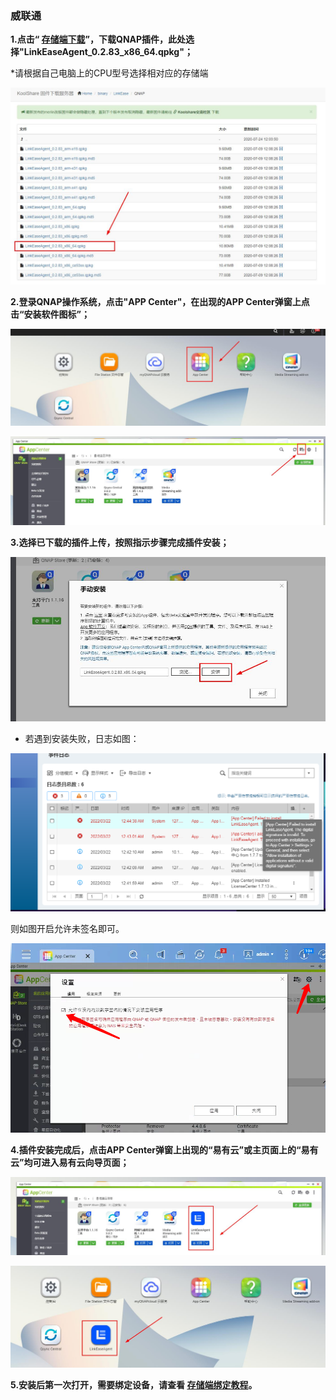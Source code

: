 ### 威联通

**1.点击“ [存储端下载](https://www.linkease.com/rd/linkease-qnap/)”，下载QNAP插件，此处选择"LinkEaseAgent_0.2.83_x86_64.qpkg"；**

<!-- <font color="#ff0000">*请根据自己电脑上的CPU型号选择相对应的存储端</font><br /> -->
*请根据自己电脑上的CPU型号选择相对应的存储端

![q1.jpg](./qnap/q1.jpg)

**2.登录QNAP操作系统，点击"APP Center"，在出现的APP Center弹窗上点击“安装软件图标”；**

![q2.jpg](./qnap/q2.jpg)

![q3.jpg](./qnap/q3.jpg)

**3.选择已下载的插件上传，按照指示步骤完成插件安装；**

![q4.jpg](./qnap/q4.jpg)

* 若遇到安装失败，日志如图：

![jpg](./qnap/1.jpg)

则如图开启允许未签名即可。

![jpg](./qnap/2.jpg)


**4.插件安装完成后，点击APP Center弹窗上出现的“易有云”或主页面上的“易有云”均可进入易有云向导页面；**

![q5.jpg](./qnap/q5.jpg)

![q6.jpg](./qnap/q6.jpg)

**5.安装后第一次打开，需要绑定设备，请查看 [存储端绑定教程](/zh/guide/linkease_app/bind.md)。**

